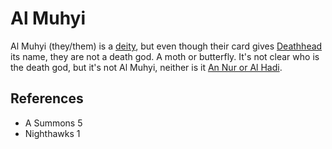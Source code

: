 # Al Muhyi
Al Muhyi (they/them) is a [deity](wiki/Culture/Gods.md), but even though their card gives [Deathhead](wiki/Culture/Deathhead.md) its name, they are not a death god. A moth or butterfly. It's not clear who is the death god, but it's not Al Muhyi, neither is it [An Nur or Al Hadi](wiki/Culture/Deity/An%20Nur%20and%20Al%20Hadi.md).

## References
- A Summons 5
- Nighthawks 1
